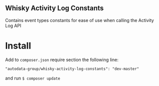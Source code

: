 ## Whisky Activity Log Constants ##
Contains event types constants for ease of use when calling the Activity Log API

# Install #
Add to ```composer.json``` require section the following line:
```
"autodata-group/whisky-activity-log-constants": "dev-master"
```
and run
```$ composer update```
